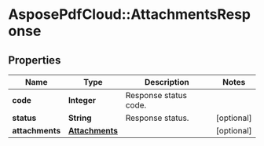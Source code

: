 # AsposePdfCloud::AttachmentsResponse


## Properties
Name | Type | Description | Notes
------------ | ------------- | ------------- | -------------
**code** | **Integer** | Response status code. | 
**status** | **String** | Response status. | [optional] 
**attachments** | [**Attachments**](Attachments.md) |  | [optional] 


